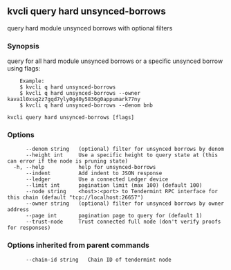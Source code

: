 <!--
title: unsynced-borrows
-->
## kvcli query hard unsynced-borrows

query hard module unsynced borrows with optional filters

### Synopsis

query for all hard module unsynced borrows or a specific unsynced borrow using flags:

		Example:
		$ kvcli q hard unsynced-borrows
		$ kvcli q hard unsynced-borrows --owner kava1l0xsq2z7gqd7yly0g40y5836g0appumark77ny
		$ kvcli q hard unsynced-borrows --denom bnb

```
kvcli query hard unsynced-borrows [flags]
```

### Options

```
      --denom string   (optional) filter for unsynced borrows by denom
      --height int     Use a specific height to query state at (this can error if the node is pruning state)
  -h, --help           help for unsynced-borrows
      --indent         Add indent to JSON response
      --ledger         Use a connected Ledger device
      --limit int      pagination limit (max 100) (default 100)
      --node string    <host>:<port> to Tendermint RPC interface for this chain (default "tcp://localhost:26657")
      --owner string   (optional) filter for unsynced borrows by owner address
      --page int       pagination page to query for (default 1)
      --trust-node     Trust connected full node (don't verify proofs for responses)
```

### Options inherited from parent commands

```
      --chain-id string   Chain ID of tendermint node
```

